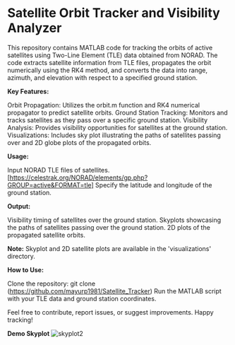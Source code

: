 # Satellite Orbit Tracker and Visibility Analyzer

This repository contains MATLAB code for tracking the orbits of active satellites using Two-Line Element (TLE) data obtained from NORAD. The code extracts satellite information from TLE files, propagates the orbit numerically using the RK4 method, and converts the data into range, azimuth, and elevation with respect to a specified ground station.

**Key Features:**

Orbit Propagation: Utilizes the orbit.m function and RK4 numerical propagator to predict satellite orbits.
Ground Station Tracking: Monitors and tracks satellites as they pass over a specific ground station.
Visibility Analysis: Provides visibility opportunities for satellites at the ground station.
Visualizations: Includes sky plot illustrating the paths of satellites passing over and 2D globe plots of the propagated orbits.

**Usage:**

Input NORAD TLE files of satellites. [https://celestrak.org/NORAD/elements/gp.php?GROUP=active&FORMAT=tle]
Specify the latitude and longitude of the ground station.

**Output:**

Visibility timing of satellites over the ground station.
Skyplots showcasing the paths of satellites passing over the ground station.
2D plots of the propagated satellite orbits.

**Note:** Skyplot and 2D satellite plots are available in the 'visualizations' directory.

**How to Use:**

Clone the repository: git clone (https://github.com/mayurp1981/Satellite_Tracker)
Run the MATLAB script with your TLE data and ground station coordinates.

Feel free to contribute, report issues, or suggest improvements. Happy tracking!

**Demo Skyplot**
![skyplot2](https://github.com/mayurp1981/Satellite_Tracker/assets/75112223/9060ffcf-6fcd-4b95-8a85-0c8f1815a81a)
